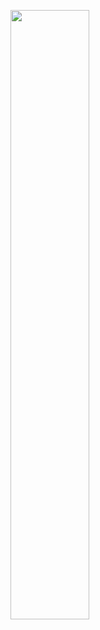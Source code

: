 <p align="left">
  <a href="https://skillicons.dev">
    <img src="https://skillicons.dev/icons?i=py,julia,matlab,c,cpp,fortran,bash,git,latex,linux,md,stackoverflow,vscode"
    width="50%" 
    height="50%"/>
  </a>
</p>
